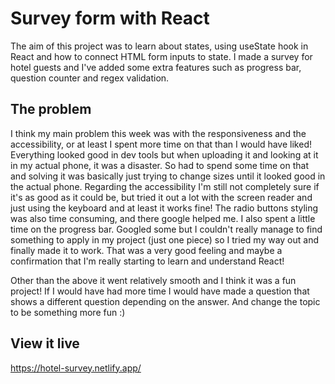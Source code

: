 # Survey form with React

The aim of this project was to learn about states, using useState hook in React and how to connect HTML form inputs to state. I made a survey for hotel guests and I've added some extra features such as progress bar, question counter and regex validation. 

## The problem

I think my main problem this week was with the responsiveness and the accessibility, or at least I spent more time on that than I would have liked! Everything looked good in dev tools but when uploading it and looking at it in my actual phone, it was a disaster. So had to spend some time on that and solving it was basically just trying to change sizes until it looked good in the actual phone. Regarding the accessibility I'm still not completely sure if it's as good as it could be, but tried it out a lot with the screen reader and just using the keyboard and at least it works fine!
The radio buttons styling was also time consuming, and there google helped me.
I also spent a little time on the progress bar. Googled some but I couldn't really manage to find something to apply in my project (just one piece) so I tried my way out and finally made it to work. That was a very good feeling and maybe a confirmation that I'm really starting to learn and understand React!

Other than the above it went relatively smooth and I think it was a fun project! If I would have had more time I would have made a question that shows a different question depending on the answer. And change the topic to be something more fun :) 

## View it live

https://hotel-survey.netlify.app/
